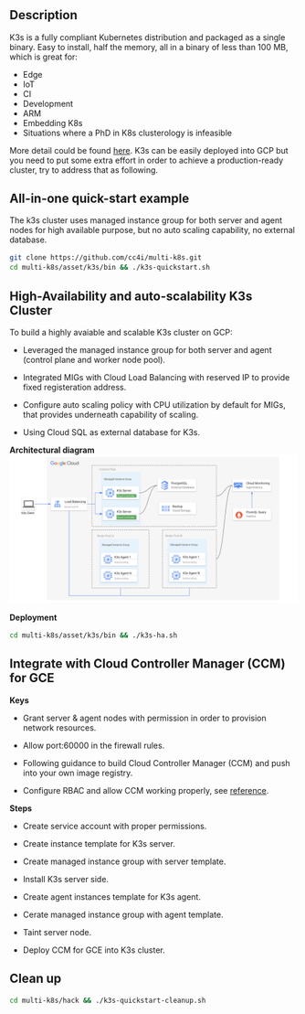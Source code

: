 # 
## Description

K3s is a fully compliant Kubernetes distribution and packaged as a single binary. Easy to install, half the memory, all in a binary of less than 100 MB, which is great for:
- Edge
- IoT
- CI
- Development
- ARM
- Embedding K8s
- Situations where a PhD in K8s clusterology is infeasible

More detail could be found [here](https://k3s.io/). K3s can be easily deployed into GCP but you need to put some extra effort in order to achieve a production-ready cluster, try to address that as following.



## All-in-one quick-start example
The k3s cluster uses managed instance group for both server and agent nodes for high available purpose, but no auto scaling capability, no external database.

```sh
git clone https://github.com/cc4i/multi-k8s.git
cd multi-k8s/asset/k3s/bin && ./k3s-quickstart.sh
```

## High-Availability and auto-scalability K3s Cluster
To build a highly avaiable and scalable K3s cluster on GCP:

-  Leveraged the managed instance group for both server and agent (control plane and worker node pool).

- Integrated MIGs with Cloud Load Balancing with reserved IP to provide fixed registeration address. 

- Configure auto scaling policy with CPU utilization by default for MIGs, that provides underneath capability of scaling. 

- Using Cloud SQL as external database for K3s.


**Architectural diagram**
![image info](../images/k3s-ha.png)

**Deployment**
```sh
cd multi-k8s/asset/k3s/bin && ./k3s-ha.sh
```



## Integrate with Cloud Controller Manager (CCM) for GCE
**Keys**

- Grant server & agent nodes with permission in order to provision network resources.

- Allow port:60000 in the firewall rules.

- Following guidance to build Cloud Controller Manager (CCM) and push into your own image registry.

- Configure RBAC and allow CCM working properly, see [reference](https://github.com/cc4i/multi-k8s/tree/main/asset/k3s/manifests).

**Steps**

- Create service account with proper permissions.

- Create instance template for K3s server.

- Create managed instance group with server template.

- Install K3s server side.

- Create agent instances template for K3s agent.

- Cerate managed instance group with agent template.

- Taint server node.

- Deploy CCM for GCE into K3s cluster.


## Clean up

```sh
cd multi-k8s/hack && ./k3s-quickstart-cleanup.sh
```